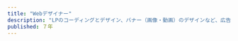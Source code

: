 ```yaml
---
title: "Webデザイナー"
description: "LPのコーディングとデザイン、バナー（画像・動画）のデザインなど、広告クリエイティブ制作。"
published: ７年
---
```

